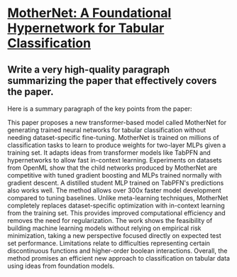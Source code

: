 # [MotherNet: A Foundational Hypernetwork for Tabular Classification](https://arxiv.org/abs/2312.08598)

## Write a very high-quality paragraph summarizing the paper that effectively covers the paper.

 Here is a summary paragraph of the key points from the paper:

This paper proposes a new transformer-based model called MotherNet for generating trained neural networks for tabular classification without needing dataset-specific fine-tuning. MotherNet is trained on millions of classification tasks to learn to produce weights for two-layer MLPs given a training set. It adapts ideas from transformer models like TabPFN and hypernetworks to allow fast in-context learning. Experiments on datasets from OpenML show that the child networks produced by MotherNet are competitive with tuned gradient boosting and MLPs trained normally with gradient descent. A distilled student MLP trained on TabPFN's predictions also works well. The method allows over 300x faster model development compared to tuning baselines. Unlike meta-learning techniques, MotherNet completely replaces dataset-specific optimization with in-context learning from the training set. This provides improved computational efficiency and removes the need for regularization. The work shows the feasibility of building machine learning models without relying on empirical risk minimization, taking a new perspective focused directly on expected test set performance. Limitations relate to difficulties representing certain discontinuous functions and higher-order boolean interactions. Overall, the method promises an efficient new approach to classification on tabular data using ideas from foundation models.
